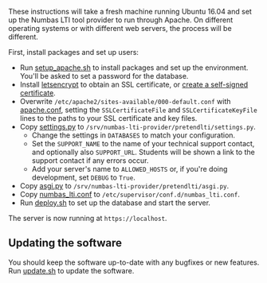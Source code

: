 These instructions will take a fresh machine running Ubuntu 16.04 and set up the Numbas LTI tool provider to run through Apache. On different operating systems or with different web servers, the process will be different.

First, install packages and set up users:

* Run [setup_apache.sh](setup_apache.sh) to install packages and set up the environment. You'll be asked to set a password for the database.
* Install [letsencrypt](https://letsencrypt.org/) to obtain an SSL certificate, or [create a self-signed certificate](https://help.ubuntu.com/12.04/serverguide/certificates-and-security.html).
* Overwrite `/etc/apache2/sites-available/000-default.conf` with [apache.conf](apache.conf), setting the `SSLCertificateFile` and `SSLCertificateKeyFile` lines to the paths to your SSL certificate and key files.
* Copy [settings.py](settings.py) to `/srv/numbas-lti-provider/pretendlti/settings.py`. 
  * Change the settings in `DATABASES` to match your configuration.
  * Set the `SUPPORT_NAME` to the name of your technical support contact, and optionally also `SUPPORT_URL`. Students will be shown a link to the support contact if any errors occur.
  * Add your server's name to `ALLOWED_HOSTS` or, if you're doing development, set `DEBUG` to `True`.
* Copy [asgi.py](asgi.py) to `/srv/numbas-lti-provider/pretendlti/asgi.py`.
* Copy [numbas_lti.conf](numbas_lti.conf) to `/etc/supervisor/conf.d/numbas_lti.conf`.
* Run [deploy.sh](deploy.sh) to set up the database and start the server.

The server is now running at `https://localhost`.

## Updating the software

You should keep the software up-to-date with any bugfixes or new features. Run [update.sh](update.sh) to update the software.
